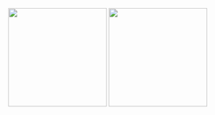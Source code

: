 <img src="https://gitee.com/agile-development-system/agds-doc-preset/raw/master/lib/docs/qrcode/alipay.jpeg" width="200px" >
<img src="https://gitee.com/agile-development-system/agds-doc-preset/raw/master/lib/docs/qrcode/wechatpay.jpeg" width="200px" >
